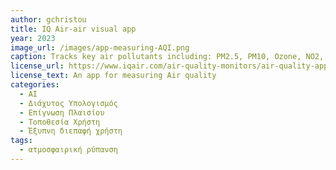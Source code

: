 ```yaml
---
author: gchristou
title: IQ Air-air visual app
year: 2023
image_url: /images/app-measuring-AQI.png
caption: Tracks key air pollutants including: PM2.5, PM10, Ozone, NO2, CO2, & SO2, Auto-location and smart alerts, 7-day forecast developed with machine learning and AI provides robust, accurate predictive power. Also the app provides access to data sets from government agencies, Schedule notifications helpful health recommendations to reduce your exposure to harmful air pollution. The air quality widget provides live air quality data for favorite locations — without opening the app. Historical, real-time and forecast air pollution data
license_url: https://www.iqair.com/air-quality-monitors/air-quality-app
license_text: An app for measuring Air quality
categories:
  - ΑI
  - Διάχυτος Υπολογισμός
  - Επίγνωση Πλαισίου
  - Τοποθεσία Χρήστη
  - Έξυπνη διεπαφή χρήστη
tags:
  - ατμοσφαιρική ρύπανση
---
```

